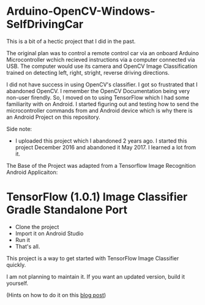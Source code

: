 # Arduino-OpenCV-Windows-SelfDrivingCar

This is a bit of a hectic project that I did in the past. 

The original plan was to control a remote control car via an onboard Arduino Microcontroller wchich recieved instructions via a computer connected via USB. The computer would use its camera and OpenCV Image Classification trained on detecting left, right, stright, reverse driving directions. 

I did not have success in using OpenCV's classifier. I got so frustrated that I abandoned OpenCV. I remember the OpenCV Documentation being very non-user firendly. So, I moved on to using TensorFlow which I had some familiarity with on Android. I started figuring out and testing how to send the microcontroller commands from and Android device which is why there is an Android Project on this repository. 

Side note: 
- I uploaded this project which I abandoned 2 years ago. I started this project December 2016 and abandoned it May 2017. I learned a lot from it.



The Base of the Project was adapted from a Tensorflow Image Recognition Android Applicaiton: 
# TensorFlow (1.0.1) Image Classifier Gradle Standalone Port

- Clone the project
- Import it on Android Studio
- Run it
- That's all.

This project is a way to get started with TensorFlow Image Classifier quickly.

I am not planning to maintain it. If you want an updated version, build it yourself.

(Hints on how to do it on this [blog post][blog-post])

[blog-post]: http://nilhcem.com/android/custom-tensorflow-classifier

